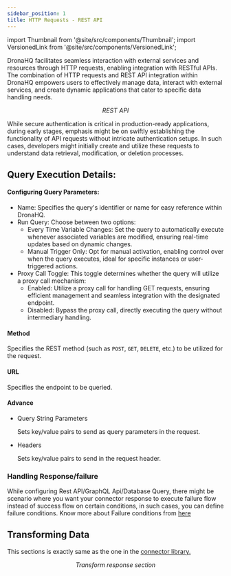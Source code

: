 ```yaml
---
sidebar_position: 1
title: HTTP Requests - REST API
---
```

import Thumbnail from '@site/src/components/Thumbnail';
import VersionedLink from '@site/src/components/VersionedLink';

DronaHQ facilitates seamless interaction with external services and resources through HTTP requests, enabling integration with RESTful APIs. The combination of HTTP requests and REST API integration within DronaHQ empowers users to effectively manage data, interact with external services, and create dynamic applications that cater to specific data handling needs.

<figure>
  <Thumbnail src="/img/data-queries/restapi-dataquery.jpeg" alt="REST API"/>
  <figcaption align = "center"><i>REST API</i></figcaption>
</figure>

While secure authentication is critical in production-ready applications, during early stages, emphasis might be on swiftly establishing the functionality of API requests without intricate authentication setups. In such cases, developers might initially create and utilize these requests to understand data retrieval, modification, or deletion processes.


## Query Execution Details:

#### Configuring Query Parameters:
- Name: Specifies the query's identifier or name for easy reference within DronaHQ.
- Run Query: Choose between two options:
  - Every Time Variable Changes: Set the query to automatically execute whenever associated variables are modified, ensuring real-time updates based on dynamic changes.
  - Manual Trigger Only: Opt for manual activation, enabling control over when the query executes, ideal for specific instances or user-triggered actions.
- Proxy Call Toggle: This toggle determines whether the query will utilize a proxy call mechanism:
  - Enabled: Utilize a proxy call for handling GET requests, ensuring efficient management and seamless integration with the designated endpoint.
  - Disabled: Bypass the proxy call, directly executing the query without intermediary handling.


#### Method

Specifies the REST method (such as `POST`, `GET`, `DELETE`, etc.) to be utilized for the request.

#### URL

Specifies the endpoint to be queried.

#### Advance

- Query String Parameters

  Sets key/value pairs to send as query parameters in the request.

- Headers

  Sets key/value pairs to send in the request header.

### Handling Response/failure

While configuring Rest API/GraphQL Api/Database Query, there might be scenario where you want your connector response to execute failure flow instead of success flow on certain conditions, in such cases, you can define failure conditions. Know more about Failure conditions from [here](/datasource-concepts/configuring-failure-conditions/)



## Transforming Data

This sections is exactly same as the one in the [connector library.](/binding-data/data-queries/connector-library/#transform-response)

<figure>
  <Thumbnail src="/img/data-queries/restapi-transform.jpeg" alt="Transform response" />
  <figcaption align = "center"><i>Transform response section</i></figcaption>
</figure>
